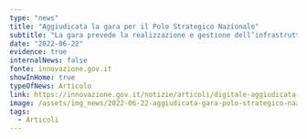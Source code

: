 ```yaml
---
type: "news"
title: "Aggiudicata la gara per il Polo Strategico Nazionale"
subtitle: "La gara prevede la realizzazione e gestione dell’infrastruttura ad alta affidabilità definita nella Strategia Cloud Italia"
date: "2022-06-22"
evidence: true
internalNews: false
fonte: innovazione.gov.it
showInHome: true
typeOfNews: Articolo
link: https://innovazione.gov.it/notizie/articoli/digitale-aggiudicata-la-gara-per-il-polo-strategico-nazionale/
image: /assets/img_news/2022-06-22-aggiudicata-gara-polo-strategico-nazionale.png
tags:
  - Articoli
---
```

